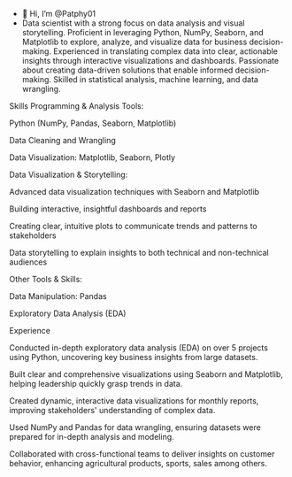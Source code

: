 - 👋 Hi, I’m @Patphy01
- Data scientist with a strong focus on data analysis and visual storytelling. Proficient in leveraging Python, NumPy, Seaborn, and Matplotlib to explore, analyze, and visualize data for business decision-making. Experienced in translating complex data into clear, actionable insights through interactive visualizations and dashboards. Passionate about creating data-driven solutions that enable informed decision-making. Skilled in statistical analysis, machine learning, and data wrangling.

Skills
Programming & Analysis Tools:

Python (NumPy, Pandas, Seaborn, Matplotlib)

Data Cleaning and Wrangling

Data Visualization: Matplotlib, Seaborn, Plotly

Data Visualization & Storytelling:

Advanced data visualization techniques with Seaborn and Matplotlib

Building interactive, insightful dashboards and reports

Creating clear, intuitive plots to communicate trends and patterns to stakeholders

Data storytelling to explain insights to both technical and non-technical audiences

Other Tools & Skills:

Data Manipulation: Pandas

Exploratory Data Analysis (EDA)

Experience


Conducted in-depth exploratory data analysis (EDA) on over 5 projects using Python, uncovering key business insights from large datasets.

Built clear and comprehensive visualizations using Seaborn and Matplotlib, helping leadership quickly grasp trends in data.

Created dynamic, interactive data visualizations for monthly reports, improving stakeholders' understanding of complex data.

Used NumPy and Pandas for data wrangling, ensuring datasets were prepared for in-depth analysis and modeling.

Collaborated with cross-functional teams to deliver insights on customer behavior, enhancing agricultural products, sports, sales among others.

<!---
Patphy01/Patphy01 is a ✨ special ✨ repository because its `README.md` (this file) appears on your GitHub profile.
You can click the Preview link to take a look at your changes.
--->
